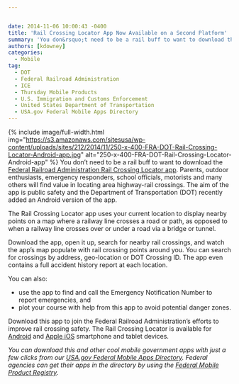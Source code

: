 ```yaml
---


date: 2014-11-06 10:00:43 -0400
title: 'Rail Crossing Locator App Now Available on a Second Platform'
summary: 'You don&rsquo;t need to be a rail buff to want to download the Federal Railroad Administration Rail Crossing Locator app. Parents, outdoor enthusiasts, emergency responders, school officials, motorists and many others will find value in locating area highway-rail crossings.&nbsp;The aim of the app is public safety and the Department of Transportation (DOT)'
authors: [kdowney]
categories:
  - Mobile
tag:
  - DOT
  - Federal Railroad Administration
  - ICE
  - Thursday Mobile Products
  - U.S. Immigration and Customs Enforcement
  - United States Department of Transportation
  - USA.gov Federal Mobile Apps Directory
---
```


{% include image/full-width.html img="https://s3.amazonaws.com/sitesusa/wp-content/uploads/sites/212/2014/11/250-x-400-FRA-DOT-Rail-Crossing-Locator-Android-app.jpg" alt="250-x-400-FRA-DOT-Rail-Crossing-Locator-Android-app" %}
You don’t need to be a rail buff to want to download the [Federal Railroad Administration Rail Crossing Locator app](https://www.WHATEVER/2014/01/23/rail-crossing-locator-app-from-dot/ "Rail Crossing Locator App from DOT"). Parents, outdoor enthusiasts, emergency responders, school officials, motorists and many others will find value in locating area highway-rail crossings. The aim of the app is public safety and the Department of Transportation (DOT) recently added an Android version of the app.

The Rail Crossing Locator app uses your current location to display nearby points on a map where a railway line crosses a road or path, as opposed to when a railway line crosses over or under a road via a bridge or tunnel.

Download the app, open it up, search for nearby rail crossings, and watch the app’s  map populate with rail crossing points around you. You can search for crossings by address, geo-location or DOT Crossing ID. The app even contains a full accident history report at each location.

You can also:

  * use the app to find and call the Emergency Notification Number to report emergencies, and
  * plot your course with help from this app to avoid potential danger zones.

Download this app to join the Federal Railroad Administration&#8217;s efforts to improve rail crossing safety. The Rail Crossing Locator is available for [Android](https://play.google.com/store/apps/details?id=gov.dot.fra.RailCrossing) and [Apple iOS](https://itunes.apple.com/us/app/rail-crossing-locator/id643005214?mt=8) smartphone and tablet devices.

_You can download this and other cool mobile government apps with just a few clicks from our [USA.gov Federal Mobile Apps Directory](http://www.usa.gov/mobileapps.shtml). Federal agencies can get their apps in the directory by using the [Federal Mobile Product Registry](https://www.WHATEVER/services/the-federal-mobile-apps-registry/ "The Federal Mobile Products Registry")._